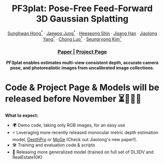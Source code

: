 <p align="center">
  <h1 align="center">PF3plat: Pose-Free Feed-Forward 3D Gaussian Splatting</h1>
  <p align="center">
    <a href="https://sunghwanhong.github.io/">Sunghwan Hong<sup>*</sup></a>
    ·
    <a href="https://crepejung00.github.io/">Jaewoo Jung<sup>*</sup></a>
    ·
    <a href="https://scholar.google.com/citations?user=zu-I2fYAAAAJ&hl=en">Heeseong Shin</a>
    ·
    <a href="https://onground-korea.github.io/">Jisang Han</a>
    ·
    <a href="https://jlyang.org/">Jiaolong Yang<sup>†</sup></a>
    ·
    <a href="https://www.microsoft.com/en-us/research/people/cluo/">Chong Luo<sup>†</sup></a>
    ·
    <a href="https://cvlab.kaist.ac.kr/">Seungryong Kim<sup>†</sup></a>
  </p>
  <h3 align="center"><a href="https://arxiv.org/pdf/2410.22128">Paper </a> | <a href="https://cvlab-kaist.github.io/PF3plat">Project Page </a> </h3>
  <div align="center"></div>
</p>



<p align="center">
<strong>PF3plat enables estimates multi-view consistent depth, accurate camera pose, and photorealistic images from uncalibrated image collections.</strong>
</p>



# Code & Project Page & Models will be released before November ⏳🤖🍿🚀

**What to expect:**

- 🌍 Demo code, taking only RGB images, for an easy use 
- ⚡ Leveraging more recently released monocular metric depth estimation model, <a href="https://machinelearning.apple.com/research/depth-pro">DepthPro</a>  or  <a href="https://wangrc.site/MoGePage/">MoGe</a> (Check out Jiaolong's new paper!).  
- 🛠️ Training and evaluation code & scripts
- 🚀 Releasing more generalized model (trained on full set of DL3DV and RealEstate10K)

